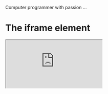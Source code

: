 Computer programmer with passion ...



<!DOCTYPE html>
<html>
<body>

<h1>The iframe element</h1>

<iframe src="http://ebb.pythonanywhere.com/" title="W3Schools Free Online Web Tutorials"></iframe>
</iframe>

</body>
</html>
